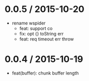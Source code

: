 
0.0.5 / 2015-10-20
==================

* rename wspider
  * feat: support co
  * fix: opt {} toString err
  * feat: req timeout err throw

0.0.4 / 2015-10-19
==================

  * feat(buffer): chunk buffer length
